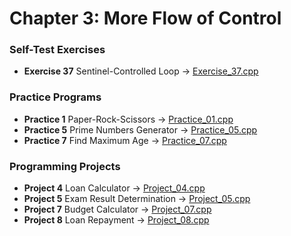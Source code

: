 # Chapter 3: More Flow of Control

### Self-Test Exercises
- **Exercise 37** Sentinel-Controlled Loop → [Exercise_37.cpp](Exercise_37.cpp)

### Practice Programs
- **Practice 1** Paper-Rock-Scissors → [Practice_01.cpp](Practice_01.cpp)
- **Practice 5** Prime Numbers Generator → [Practice_05.cpp](Practice_05.cpp)
- **Practice 7** Find Maximum Age → [Practice_07.cpp](Practice_07.cpp)

### Programming Projects
- **Project 4** Loan Calculator → [Project_04.cpp](Project_04.cpp)
- **Project 5** Exam Result Determination → [Project_05.cpp](Project_05.cpp)
- **Project 7** Budget Calculator → [Project_07.cpp](Project_07.cpp)
- **Project 8** Loan Repayment → [Project_08.cpp](Project_08.cpp)
